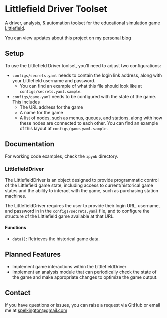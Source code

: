 # Littlefield Driver Toolset

A driver, analysis, & automation toolset for the educational simulation game
[Littlefield](http://responsive.net/littlefield.html).

You can view updates about this project on [my personal blog](https://spelkington.github.io/Littlefield/)

## Setup

To use the Littlefield Driver toolset, you'll need to adjust two configurations:

- `configs/secrets.yaml` needs to contain the login link address, along with your Littlefield username and password.
    * You can find an example of what this file should look like at `configs/secrets.yaml.sample`.
- `configs/game.yaml` needs to be configured with the state of the game. This includes
    * The URL address for the game
    * A name for the game
    * A list of nodes, such as menus, queues, and stations, along with how these nodes are connected to each other. You can find an example of this layout at `configs/game.yaml.sample`.

## Documentation

For working code examples, check the `ipynb` directory.

### LittlefieldDriver

The LittlefieldDriver is an object designed to provide programmatic control of the Littlefield game state, including access to current/historical game states and the ability to interact with the game, such as purchasing station machines.

The LittlefieldDriver requires the user to provide their login URL, username, and password in in the `configs/secrets.yaml` file, and to configure the structure of the Littlefield game available at that URL.

#### Functions

- `data()`: Retrieves the historical game data.

## Planned Features

- Implement game interactions within the LittlefieldDriver
- Implement an analysis module that can periodically check the state of the game and make appropriate changes to optimize the game output.

## Contact

If you have questions or issues, you can raise a request via GitHub or email me at spelkington@gmail.com
